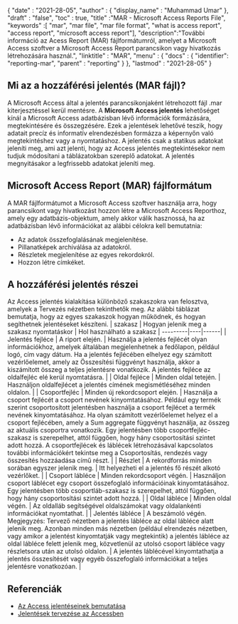 {
  "date" : "2021-28-05",
  "author" : {
    "display_name" : "Muhammad Umar"
},
  "draft" : "false",
  "toc" : true,
  "title" :"MAR - Microsoft Access Reports File",
  "keywords" :[ "mar", "mar file", "mar file format", "what is access report", "access report", "microsoft access report"],
  "description":"További információ az Acess Report (MAR) fájlformátumról, amelyet a Microsoft Access szoftver a Microsoft Access Report parancsikon vagy hivatkozás létrehozására használ.",
  "linktitle" : "MAR",
  "menu" : {
    "docs" : {
    "identifier": "reporting-mar",
      "parent" : "reporting"
}
},
  "lastmod" : "2021-28-05"
}

## Mi az a hozzáférési jelentés (MAR fájl)? ##
A Microsoft Access által a jelentés parancsikonjaként létrehozott fájl .mar kiterjesztéssel kerül mentésre. A **Microsoft Access jelentés** lehetőséget kínál a Microsoft Access adatbázisban lévő információk formázására, megtekintésére és összegzésére. Ezek a jelentések lehetővé teszik, hogy adatait precíz és informatív elrendezésben formázza a képernyőn való megtekintéshez vagy a nyomtatáshoz. A jelentés csak a statikus adatokat jeleníti meg, ami azt jelenti, hogy az Access jelentés megtekintésekor nem tudjuk módosítani a táblázatokban szereplő adatokat. A jelentés megnyitásakor a legfrissebb adatokat jeleníti meg.

## Microsoft Access Report (MAR) fájlformátum

A MAR fájlformátumot a Microsoft Access szoftver használja arra, hogy parancsikont vagy hivatkozást hozzon létre a Microsoft Access Reporthoz, amely egy adatbázis-objektum, amely akkor válik hasznossá, ha az adatbázisban lévő információkat az alábbi célokra kell bemutatnia:

- Az adatok összefoglalásának megjelenítése.
- Pillanatképek archiválása az adatokról.
- Részletek megjelenítése az egyes rekordokról.
- Hozzon létre címkéket.

## A hozzáférési jelentés részei
Az Access jelentés kialakítása különböző szakaszokra van felosztva, amelyek a Tervezés nézetben tekinthetők meg. Az alábbi táblázat bemutatja, hogy az egyes szakaszok hogyan működnek, és hogyan segíthetnek jelentéseket készíteni.
| szakasz | Hogyan jelenik meg a szakasz nyomtatáskor | Hol használható a szakasz |
---------|----|------|
| Jelentés fejléce | A riport elején. | Használja a jelentés fejlécét olyan információkhoz, amelyek általában megjelenhetnek a fedőlapon, például logó, cím vagy dátum. Ha a jelentés fejlécében elhelyez egy számított vezérlőelemet, amely az Összesítési függvényt használja, akkor a kiszámított összeg a teljes jelentésre vonatkozik. A jelentés fejléce az oldalfejléc elé kerül nyomtatásra. |
| Oldal fejléce | Minden oldal tetején. | Használjon oldalfejlécet a jelentés címének megismétléséhez minden oldalon. |
| Csoportfejléc | Minden új rekordcsoport elején. | Használja a csoport fejlécét a csoport nevének kinyomtatásához. Például egy termék szerint csoportosított jelentésben használja a csoport fejlécet a termék nevének kinyomtatásához. Ha olyan számított vezérlőelemet helyez el a csoport fejlécében, amely a Sum aggregate függvényt használja, az összeg az aktuális csoportra vonatkozik. Egy jelentésben több csoportfejléc-szakasz is szerepelhet, attól függően, hogy hány csoportosítási szintet adott hozzá. A csoportfejlécek és láblécek létrehozásával kapcsolatos további információkért tekintse meg a Csoportosítás, rendezés vagy összesítés hozzáadása című részt. |
| Részlet | A rekordforrás minden sorában egyszer jelenik meg. | Itt helyezheti el a jelentés fő részét alkotó vezérlőket. |
| Csoport lábléce | Minden rekordcsoport végén. | Használjon csoport láblécet egy csoport összefoglaló információinak kinyomtatásához. Egy jelentésben több csoportláb-szakasz is szerepelhet, attól függően, hogy hány csoportosítási szintet adott hozzá. |
| Oldal lábléce | Minden oldal végén. | Az oldalláb segítségével oldalszámokat vagy oldalankénti információkat nyomtathat. |
| Jelentés lábléce | A beszámoló végén. Megjegyzés: Tervező nézetben a jelentés lábléce az oldal lábléce alatt jelenik meg. Azonban minden más nézetben (például elrendezés nézetben, vagy amikor a jelentést kinyomtatják vagy megtekintik) a jelentés lábléce az oldal lábléce felett jelenik meg, közvetlenül az utolsó csoport lábléce vagy részletsora után az utolsó oldalon. | A jelentés láblécével kinyomtathatja a jelentés összesítését vagy egyéb összefoglaló információkat a teljes jelentésre vonatkozóan. |






## Referenciák ##

- [Az Access jelentéseinek bemutatása](https://support.microsoft.com/en-us/office/introduction-to-reports-in-access-e0869f59-7536-4d19-8e05-7158dcd3681c)
- [Jelentések tervezése az Accessben](https://github.com/prijuly2000/DBMS/blob/master/DesigningReportsinAccess2010.pdf)

